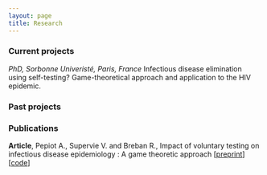 ```yaml
---
layout: page
title: Research
---
```

### Current projects
_PhD, Sorbonne Univeristé, Paris, France_ 
Infectious disease elimination using self-testing? Game-theoretical approach and application to the HIV
epidemic.

### Past projects

### Publications

__Article__, Pepiot A., Supervie V. and Breban R., Impact of voluntary testing on infectious disease epidemiology : A game theoretic approach [[preprint](https://www.researchsquare.com/article/rs-2624478/v1)] [[code](https://github.com/apepiot/voluntary-testing-game)]
<!-- A list is also available [online](http://scholar.google.co.uk/citations?user=LTOTl0YAAAAJ) -->
